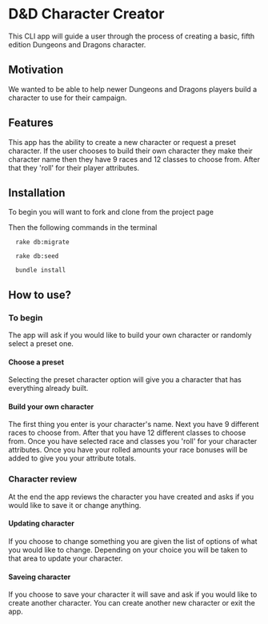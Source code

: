 # D&D Character Creator
This CLI app will guide a user through the process of creating a basic, fifth edition Dungeons and Dragons character.

## Motivation
We wanted to be able to help newer Dungeons and Dragons players build a character to use for their campaign.

## Features
This app has the ability to create a new character or request a preset character. If the user chooses to build their own character they make their character name then they have 9 races and 12 classes to choose from. After that they 'roll' for their player attributes. 


## Installation
To begin you will want to fork and clone from the project page

Then the following commands in the terminal
```
  rake db:migrate
```
```
  rake db:seed
```
```
  bundle install  
```

## How to use?
### To begin
The app will ask if you would like to build your own character or randomly select a preset one. 

#### Choose a preset
Selecting the preset character option will give you a character that has everything already built. 

#### Build your own character 
The first thing you enter is your character's name.
Next you have 9 different races to choose from.
After that you have 12 different classes to choose from. 
Once you have selected race and classes you 'roll' for your character attributes.
Once you have your rolled amounts your race bonuses will be added to give you your attribute totals. 

### Character review
At the end the app reviews the character you have created and asks if you would like to save it or change anything.

#### Updating character
If you choose to change something you are given the list of options of what you would like to change. 
  Depending on your choice you will be taken to that area to update your character. 

#### Saveing character
If you choose to save your character it will save and ask if you would like to create another character. 
  You can create another new character or exit the app.

